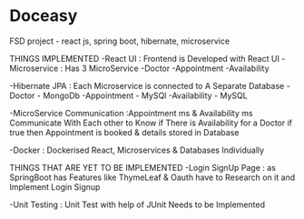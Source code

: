 # Doceasy
FSD project - react js, spring boot, hibernate, microservice

THINGS IMPLEMENTED
-React UI      : Frontend is Developed with React UI
-Microservice  :  Has 3 MicroService 
  -Doctor
  -Appointment
  -Availability
  
-Hibernate JPA :  Each Microservice is connected to A Separate Database
  -Doctor       - MongoDb
  -Appointment  - MySQl
  -Availability - MySQL
  
-MicroService Communication :Appointment ms & Availability ms Communicate With Each other to Know if There is Availability for a Doctor if true then Appointment is booked & details stored in Database

-Docker : Dockerised React, Microservices & Databases Individually 

THINGS THAT ARE YET TO BE IMPLEMENTED
-Login SignUp Page : as SpringBoot has Features like ThymeLeaf & Oauth have to Research on it and Implement Login Signup

-Unit Testing : Unit Test with help of JUnit Needs to be Implemented 

